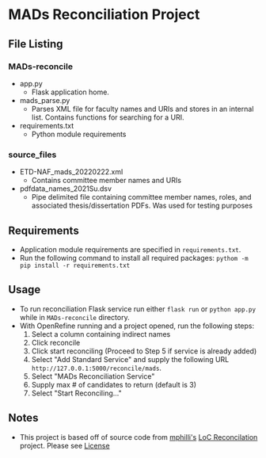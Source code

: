 # MADs Reconciliation Project

## File Listing
### MADs-reconcile
  - app.py 
    - Flask application home. 
  - mads_parse.py
    - Parses XML file for faculty names and URIs and stores in an internal list. Contains functions for searching for a URI.
  - requirements.txt
    - Python module requirements
### source_files
  - ETD-NAF_mads_20220222.xml
    - Contains committee member names and URIs
  - pdfdata_names_2021Su.dsv
    - Pipe delimited file containing committee member names, roles, and associated thesis/dissertation PDFs. Was used for testing purposes

## Requirements
  - Application module requirements are specified in `requirements.txt`.
  - Run the following command to install all required packages: `pythom -m pip install -r requirements.txt`

## Usage
  - To run reconciliation Flask service run either `flask run` or `python app.py` while in `MADs-reconcile` directory. 
  - With OpenRefine running and a project opened, run the following steps:
      1. Select a column containing indirect names
      2. Click reconcile
      3. Click start reconciling (Proceed to Step 5 if service is already added)
      4. Select "Add Standard Service" and supply the following URL `http://127.0.0.1:5000/reconcile/mads`. 
      5. Select "MADs Reconciliation Service"
      6. Supply max # of candidates to return (default is 3)
      7. Select "Start Reconciling..."

## Notes
  - This project is based off of source code from [mphilli's](https://github.com/mphilli) [LoC Reconcilation](https://github.com/mphilli/LoC-reconcile) project. Please see [License](https://github.com/mlb-6300/mads_recon/blob/main/LICENSE)
